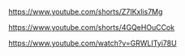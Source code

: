https://www.youtube.com/shorts/Z7IKxlis7Mg     

https://www.youtube.com/shorts/4GQeHOuCCok

https://www.youtube.com/watch?v=GRWLITyi78U
